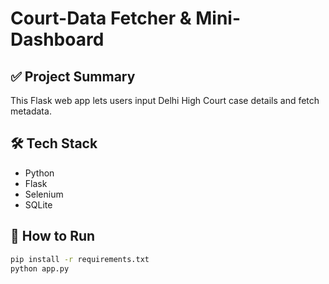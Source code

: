 # Court-Data Fetcher & Mini-Dashboard

## ✅ Project Summary
This Flask web app lets users input Delhi High Court case details and fetch metadata.

## 🛠️ Tech Stack
- Python
- Flask
- Selenium
- SQLite

## 🚀 How to Run
```bash
pip install -r requirements.txt
python app.py
